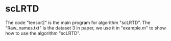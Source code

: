 # scLRTD
The code "tensor2" is the main program for algorithm "scLRTD". The "Raw_names.txt" is the dataset 3 in paper, we use it in "example.m" to show how to use the algorithm "scLRTD".

